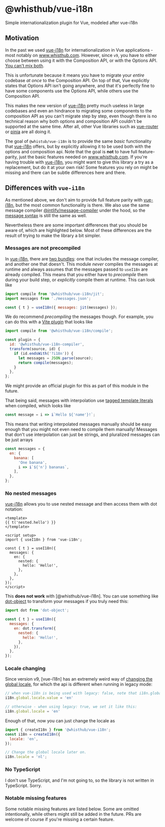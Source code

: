 # @whisthub/vue-i18n

Simple internationalization plugin for Vue, modeled after vue-i18n

## Motivation

In the past we used [vue-i18n](https://www.npmjs.com/package/vue-i18n) for internationalization in Vue applications - most notably on www.whisthub.com.
However, since `v9`, you have to either choose between using it with the Composition API, or with the Options API.
[You can't mix both](https://github.com/intlify/vue-i18n/discussions/605).

This is unfortunate because it means you have to migrate your *entire* codebase *at once* to the Composition API.
On top of that, Vue explicitly states that Options API isn't going anywhere, and that it's perfectly fine to have some components use the Options API, while others use the Composition API.

This makes the new version of [vue-i18n](https://www.npmjs.com/package/vue-i18n) pretty much useless in large codebases and even an hindrance to migrating some components to the composition API as you can't migrate step by step, even though there is no technical reason why both options and composition API couldn't be supported at the same time.
After all, other Vue libraries such as [vue-router](https://npmjs.com/package/vue-router) or [pinia](https://www.npmjs.com/package/pinia) are all doing it.

The goal of `@whistub/vue-i18n` is to provide the same *basic* functionality that [vue-i18n](https://www.npmjs.com/package/vue-i18n) offers, but by explicitly allowing it to be used both with the options and composition api.
Note that the goal is **not** to have full feature-parity, just the basic features needed on www.whisthub.com.
If you're having trouble with [vue-i18n](https://www.npmjs.com/package/vue-i18n), you might want to give this library a try as a replacement, but do it at your own risk!
Some features you rely on might be missing and there can be subtle differences here and there.

## Differences with `vue-i18n`

As mentioned above, we don't aim to provide full feature parity with [vue-i18n](https://www.npmjs.com/package/vue-i18n), but the most common functionality is there.
We also use the same message compiler [@intlify/message-compiler](https://www.npmjs.com/package/@intlify/message-compiler) under the hood, so the [message syntax](https://vue-i18n.intlify.dev/guide/essentials/syntax) is still the same as well.

Nevertheless there are some important differences that you should be aware of, which are highlighted below.
Most of these differences are the result of trying to make the library a bit simpler.

### Messages are not precompiled

In [vue-i18n](https://www.npmjs.com/package/vue-i18n), there are [two bundles](https://vue-i18n.intlify.dev/guide/advanced/optimization): one that includes the message compiler, and another one that doesn't.
This module *never* compiles the messages at runtime and always assumes that the messages passed to `useI18n` are already compiled.
This means that you either have to *precompile* them during your build step, or *explicitly* compile them at runtime.
This can look like

```js
import compile from '@whisthub/vue-i18n/jit';
import messages from './messages.json';

const { t } = useI18n({ messages: jit(messages) });
```

We do recommend *precompiling* the messages though.
For example, you can do this with a [Vite plugin](https://vitejs.dev/guide/api-plugin) that looks like

```js
import compile from '@whisthub/vue-i18n/compile';

const plugin = {
  id: '@whisthub/vue-i18n-compiler',
  transform(source, id) {
    if (id.endsWith('?i18n')) {
      let messages = JSON.parse(source);
      return compile(messages);
    }
  },
};
```

We might provide an official plugin for this as part of this module in the future.


That being said, messages with interpolation use [tagged template literals](https://developer.mozilla.org/en-US/docs/Web/JavaScript/Reference/Template_literals#tagged_templates) when compiled, which looks like
```js
const message = i => i`Hello ${'name'}!`;
```
This means that writing interpolated messages manually should be easy enough that you might not even need to compile them manually!
Messages that don't use interpolation can just be strings, and pluralized messages can be just arrays

```js
const messages = {
  en: {
    banana: [
      'One banana',
      i => i`${'n'} bananas`,
    ],
  },
};
```

### No nested messages

[vue-i18n](https://www.npmjs.com/package/vue-i18n) allows you to use nested message and then access them with dot notation:

```vue
<template>
{{ t('nested.hello') }}
</template>

<script setup>
import { useI18n } from 'vue-i18n';

const { t } = useI18n({
  messages: {
    en: {
      nested: {
        hello: 'Hello!',
      },
    },
  },
});
</script>
```

This **does not work** with [@whisthub/vue-i18n].
You can use something like [dot-object](https://www.npmjs.com/package/dot-object) to transform your messages if you truly need this:

```js
import dot from 'dot-object';

const { t } = useI18n({
  messages: {
    en: dot.transform({
      nested: {
        hello: 'Hello!',
      },
    }),
  },
});
```

### Locale changing

Since version v9, [vue-i18n] has an extremely weird way of [changing the global locale](https://vue-i18n.intlify.dev/guide/essentials/scope.html), for which the api is different when running in legacy mode:

```js
// when vue-i18n is being used with legacy: false, note that i18n.global.locale is a ref, so we must set it via .value:
i18n.global.locale.value = 'en'

// otherwise - when using legacy: true, we set it like this:
i18n.global.locale = 'en'
```

Enough of that, now you can just change the locale as

```js
import { createI18n } from '@whisthub/vue-i18n';
const i18n = createI18n({
  locale: 'en',
});

// Change the global locale later on.
i18n.locale = 'nl';
```

### No TypeScript

I don't use TypeScript, and I'm not going to, so the library is not written in TypeScript.
Sorry.

### Notable missing features

Some notable missing features are listed below.
Some are omitted intentionally, while others might still be added in the future.
PRs are welcome of course if you're missing a certain feature.
